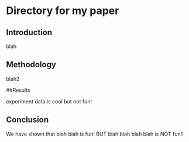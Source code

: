 # Directory for my paper

## Introduction

blah

## Methodology

blah2

##Results

experiment data is cool but not fun!

## Conclusion

We have shown that blah blah is fun! BUT blah blah blah blah is NOT fun!!
